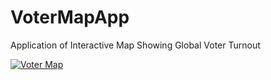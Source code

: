 # VoterMapApp
Application of Interactive Map Showing Global Voter Turnout

[![Voter Map](https://i.imgur.com/imV5Fut.png)](https://voterturnoutmap.herokuapp.com/MapScript)
